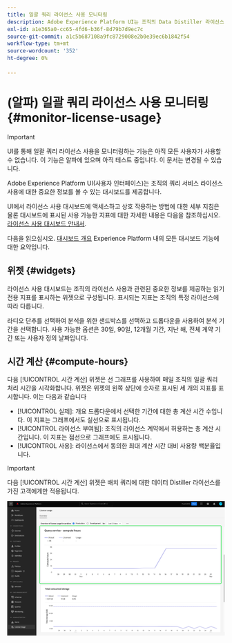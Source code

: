 ```yaml
---
title: 일괄 쿼리 라이선스 사용 모니터링
description: Adobe Experience Platform UI는 조직의 Data Distiller 라이선스 사용에 대한 중요한 정보를 볼 수 있는 대시보드를 제공합니다.
exl-id: a1e365a0-cc65-4fd6-b36f-8d79b7d9ec7c
source-git-commit: a1c5b687108a9fc8729008e2b0e39ec6b1842f54
workflow-type: tm+mt
source-wordcount: '352'
ht-degree: 0%

---
```


# (알파) 일괄 쿼리 라이선스 사용 모니터링 {#monitor-license-usage}

>[!IMPORTANT]
>
>UI를 통해 일괄 쿼리 라이선스 사용을 모니터링하는 기능은 아직 모든 사용자가 사용할 수 없습니다. 이 기능은 알파에 있으며 아직 테스트 중입니다. 이 문서는 변경될 수 있습니다.

Adobe Experience Platform UI(사용자 인터페이스)는 조직의 쿼리 서비스 라이선스 사용에 대한 중요한 정보를 볼 수 있는 대시보드를 제공합니다.

UI에서 라이선스 사용 대시보드에 액세스하고 상호 작용하는 방법에 대한 세부 지침은 물론 대시보드에 표시된 사용 가능한 지표에 대한 자세한 내용은 다음을 참조하십시오. [라이선스 사용 대시보드 안내서](../../dashboards/guides/license-usage.md).

다음을 읽으십시오. [대시보드 개요](../../dashboards/home.md) Experience Platform 내의 모든 대시보드 기능에 대한 요약입니다.

## 위젯 {#widgets}

라이선스 사용 대시보드는 조직의 라이선스 사용과 관련된 중요한 정보를 제공하는 읽기 전용 지표를 표시하는 위젯으로 구성됩니다. 표시되는 지표는 조직의 특정 라이선스에 따라 다릅니다.

라디오 단추를 선택하여 분석을 위한 샌드박스를 선택하고 드롭다운을 사용하여 분석 기간을 선택합니다. 사용 가능한 옵션은 30일, 90일, 12개월 기간, 지난 해, 전체 계약 기간 또는 사용자 정의 날짜입니다.

## 시간 계산 {#compute-hours}

다음 [!UICONTROL 시간 계산] 위젯은 선 그래프를 사용하여 매일 조직의 일괄 쿼리 처리 시간을 시각화합니다. 위젯은 위젯의 왼쪽 상단에 숫자로 표시된 세 개의 지표를 표시합니다. 이는 다음과 같습니다

- [!UICONTROL 실제]: 개요 드롭다운에서 선택한 기간에 대한 총 계산 시간 수입니다. 이 지표는 그래프에서도 실선으로 표시됩니다.
- [!UICONTROL 라이선스 부여됨]: 조직의 라이선스 계약에서 허용하는 총 계산 시간입니다. 이 지표는 점선으로 그래프에도 표시됩니다.
- [!UICONTROL 사용]: 라이선스에서 동의한 최대 계산 시간 대비 사용량 백분율입니다.

>[!IMPORTANT]
>
>다음 [!UICONTROL 시간 계산] 위젯은 배치 쿼리에 대한 데이터 Distiller 라이선스를 가진 고객에게만 적용됩니다.

![컴퓨팅 시간 위젯이 강조 표시된 라이선스 사용 대시보드입니다.](../images/data-distiller/compute-hours.png)
